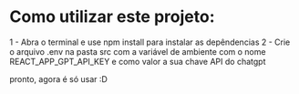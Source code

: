 # Como utilizar este projeto: 

1 - Abra o terminal e use npm install para instalar as depêndencias
2 - Crie o arquivo .env na pasta src com a variável de ambiente com o nome REACT_APP_GPT_API_KEY e como valor a sua chave API do chatgpt

pronto, agora é só usar :D

